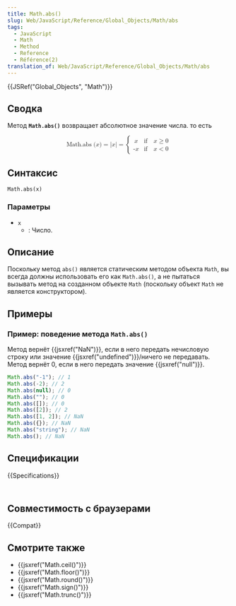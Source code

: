 ```yaml
---
title: Math.abs()
slug: Web/JavaScript/Reference/Global_Objects/Math/abs
tags:
  - JavaScript
  - Math
  - Method
  - Reference
  - Référence(2)
translation_of: Web/JavaScript/Reference/Global_Objects/Math/abs
---
```


{{JSRef("Global_Objects", "Math")}}

## Сводка

Метод **`Math.abs()`** возвращает абсолютное значение числа. то есть

<math display="block"><semantics><mrow><mstyle mathvariant="monospace"><mrow><mo lspace="0em" rspace="thinmathspace">Math.abs</mo><mo stretchy="false">(</mo><mi>x</mi><mo stretchy="false">)</mo></mrow></mstyle><mo>=</mo><mrow><mo stretchy="false">|</mo><mi>x</mi><mo stretchy="false">|</mo></mrow><mo>=</mo><mrow><mo>{</mo><mtable columnalign="left left"><mtr><mtd><mi>x</mi></mtd><mtd><mtext>if</mtext><mspace width="1em"></mspace><mi>x</mi><mo>≥</mo><mn>0</mn></mtd></mtr><mtr><mtd><mo>-</mo><mi>x</mi></mtd><mtd><mtext>if</mtext><mspace width="1em"></mspace><mi>x</mi><mo>&#x3C;</mo><mn>0</mn></mtd></mtr></mtable></mrow></mrow><annotation encoding="TeX">{\mathtt{\operatorname{Math.abs}(x)}} = {|x|} = \begin{cases} x &#x26; \text{if} \quad x \geq 0 \\ x &#x26; \text{if} \quad x &#x3C; 0 \end{cases}</annotation></semantics></math>

## Синтаксис

```
Math.abs(x)
```

### Параметры

- `x`
  - : Число.

## Описание

Поскольку метод `abs()` является статическим методом объекта `Math`, вы всегда должны использовать его как `Math.abs()`, а не пытаться вызывать метод на созданном объекте `Math` (поскольку объект `Math` не является конструктором).

## Примеры

### Пример: поведение метода `Math.abs()`

Метод вернёт {{jsxref("NaN")}}, если в него передать нечисловую строку или значение {{jsxref("undefined")}}/ничего не передавать. Метод вернёт 0, если в него передать значение {{jsxref("null")}}.

```js
Math.abs("-1"); // 1
Math.abs(-2); // 2
Math.abs(null); // 0
Math.abs(""); // 0
Math.abs([]); // 0
Math.abs([2]); // 2
Math.abs([1, 2]); // NaN
Math.abs({}); // NaN
Math.abs("string"); // NaN
Math.abs(); // NaN
```

## Спецификации

{{Specifications}}

## <br>Совместимость с браузерами

{{Compat}}

## Смотрите также

- {{jsxref("Math.ceil()")}}
- {{jsxref("Math.floor()")}}
- {{jsxref("Math.round()")}}
- {{jsxref("Math.sign()")}}
- {{jsxref("Math.trunc()")}}
